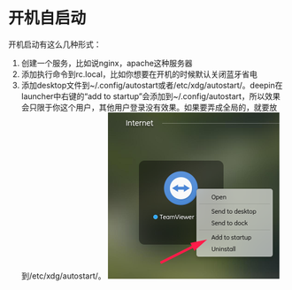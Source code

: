 # 开机自启动
开机启动有这么几种形式：
1. 创建一个服务，比如说nginx，apache这种服务器
2. 添加执行命令到rc.local，比如你想要在开机的时候默认关闭蓝牙省电
3. 添加desktop文件到~/.config/autostart或者/etc/xdg/autostart/。deepin在launcher中右键的“add to startup”会添加到~/.config/autostart，所以效果会只限于你这个用户，其他用户登录没有效果。如果要弄成全局的，就要放到/etc/xdg/autostart/。
![picture](https://github.com/ExplosiveBattery/custom-deepin-linux/blob/master/autostart/DeepinScreenshot_select-area_20180503085258.png?raw=true)
